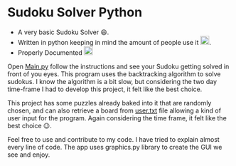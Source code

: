 # Sudoku Solver Python
 - A very basic Sudoku Solver 😄.
 - Written in python keeping in mind the amount of people use it <img width="20px" src = "https://www.pinclipart.com/picdir/middle/269-2691398_python-logo-clipart-transparent-background-png-download.png"/>.
 - Properly Documented <img width="20px" src="https://webstockreview.net/images/document-clipart-essay.png"/>

Open [Main.py][main] follow the instructions and see your Sudoku getting solved in front of you eyes. This program uses the backtracking algorithm to solve sudokus. I know the algorithm is a bit slow, but considering the two day time-frame I had to develop this project, it felt like the best choice.

This project has some puzzles already baked into it that are randomly chosen, and can also retrieve a board from [user.txt][user] file allowing a kind of user input for the program. Again considering the time frame, it felt like the best choice 😉.

Feel free to use and contribute to my code. I have tried to explain almost every line of code. The app uses graphics.py library to create the GUI we see and enjoy.

[main]: https://github.com/aniruddh622003/Sudoku-Solver-Python/blob/main/Main.py
[user]: https://github.com/aniruddh622003/Sudoku-Solver-Python/blob/main/user.txt
